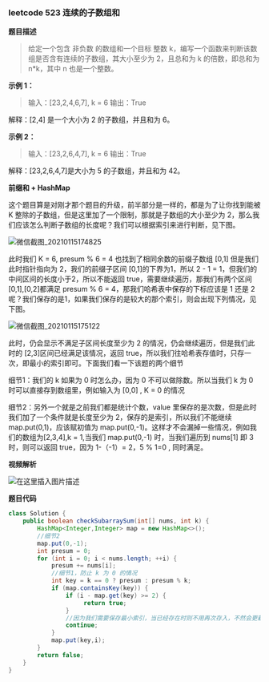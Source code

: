 ### **leetcode 523 连续的子数组和**

**题目描述**

> 给定一个包含 非负数 的数组和一个目标 整数 k，编写一个函数来判断该数组是否含有连续的子数组，其大小至少为 2，且总和为 k 的倍数，即总和为 n*k，其中 n 也是一个整数。 

**示例 1：**

> 输入：[23,2,4,6,7], k = 6
> 输出：True

解释：[2,4] 是一个大小为 2 的子数组，并且和为 6。

**示例 2：**

> 输入：[23,2,6,4,7], k = 6
> 输出：True

解释：[23,2,6,4,7]是大小为 5 的子数组，并且和为 42。

**前缀和 + HashMap**

这个题目算是对刚才那个题目的升级，前半部分是一样的，都是为了让你找到能被 K 整除的子数组，但是这里加了一个限制，那就是子数组的大小至少为 2，那么我们应该怎么判断子数组的长度呢？我们可以根据索引来进行判断，见下图。

![微信截图_20210115174825](https://cdn.jsdelivr.net/gh/tan45du/github.io.phonto2@master/myphoto/微信截图_20210115174825.7fv366wnz000.png)

此时我们 K = 6, presum % 6 = 4  也找到了相同余数的前缀子数组 [0,1] 但是我们此时指针指向为 2，我们的前缀子区间 [0,1]的下界为1，所以 2 - 1 = 1，但我们的中间区间的长度小于2，所以不能返回 true，需要继续遍历，那我们有两个区间[0,1],[0,2]都满足 presum % 6 = 4，那我们哈希表中保存的下标应该是 1 还是 2 呢？我们保存的是1，如果我们保存的是较大的那个索引，则会出现下列情况，见下图。

![微信截图_20210115175122](https://cdn.jsdelivr.net/gh/tan45du/github.io.phonto2@master/myphoto/微信截图_20210115175122.19vnfs51amjk.png) 

此时，仍会显示不满足子区间长度至少为 2 的情况，仍会继续遍历，但是我们此时的 [2,3]区间已经满足该情况，返回 true，所以我们往哈希表存值时，只存一次，即最小的索引即可。下面我们看一下该题的两个细节

细节1：我们的 k 如果为 0 时怎么办，因为 0 不可以做除数。所以当我们 k 为 0 时可以直接存到数组里，例如输入为  [0,0] , K = 0 的情况

细节2：另外一个就是之前我们都是统计个数，value 里保存的是次数，但是此时我们加了一个条件就是长度至少为 2，保存的是索引，所以我们不能继续 map.put(0,1)，应该赋初值为 map.put(0,-1)。这样才不会漏掉一些情况，例如我们的数组为[2,3,4],k = 1,当我们 map.put(0,-1) 时，当我们遍历到 nums[1] 即 3 时，则可以返回 true，因为 1-（-1）= 2，5 % 1=0 , 同时满足。

**视频解析**

![在这里插入图片描述](https://img-blog.csdnimg.cn/20210318094237943.gif#pic_center)

**题目代码**

```java
class Solution {
    public boolean checkSubarraySum(int[] nums, int k) {
        HashMap<Integer,Integer> map = new HashMap<>();
        //细节2
        map.put(0,-1);
        int presum = 0;
        for (int i = 0; i < nums.length; ++i) {
            presum += nums[i];
            //细节1，防止 k 为 0 的情况
            int key = k == 0 ? presum : presum % k;
            if (map.containsKey(key)) {
                if (i - map.get(key) >= 2) {
                     return true;
                }
                //因为我们需要保存最小索引，当已经存在时则不用再次存入，不然会更新索引值
                continue;           
            } 
            map.put(key,i);                  
        }
        return false;
    }
}
```



